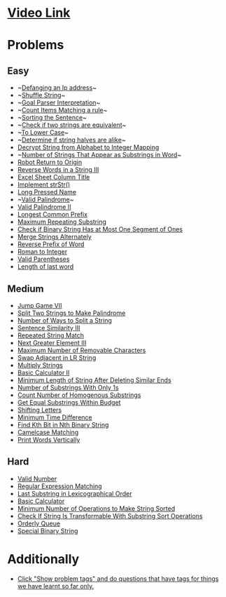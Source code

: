 # [Video Link](https://youtu.be/zL1DPZ0Ovlo)

# Problems

## Easy

- ~[Defanging an Ip address](https://leetcode.com/problems/defanging-an-ip-address/)~
- ~[Shuffle String](https://leetcode.com/problems/shuffle-string/)~
- ~[Goal Parser Interpretation](https://leetcode.com/problems/goal-parser-interpretation/)~
- ~[Count Items Matching a rule](https://leetcode.com/problems/count-items-matching-a-rule/)~
- ~[Sorting the Sentence](https://leetcode.com/problems/sorting-the-sentence/)~
- ~[Check if two strings are equivalent](https://leetcode.com/problems/check-if-two-string-arrays-are-equivalent/)~
- ~[To Lower Case](https://leetcode.com/problems/to-lower-case/)~
- ~[Determine if string halves are alike](https://leetcode.com/problems/determine-if-string-halves-are-alike/)~
- [Decrypt String from Alphabet to Integer Mapping](https://leetcode.com/problems/decrypt-string-from-alphabet-to-integer-mapping/)
- ~[Number of Strings That Appear as Substrings in Word](https://leetcode.com/problems/number-of-strings-that-appear-as-substrings-in-word/)~
- [Robot Return to Origin](https://leetcode.com/problems/robot-return-to-origin/)
- [Reverse Words in a String III](https://leetcode.com/problems/reverse-words-in-a-string-iii/)
- [Excel Sheet Column Title](https://leetcode.com/problems/excel-sheet-column-title/)
- [Implement strStr()](https://leetcode.com/problems/implement-strstr/)
- [Long Pressed Name](https://leetcode.com/problems/long-pressed-name/)
- ~[Valid Palindrome](https://leetcode.com/problems/valid-palindrome/)~
- [Valid Palindrome II](https://leetcode.com/problems/valid-palindrome-ii/)
- [Longest Common Prefix](https://leetcode.com/problems/longest-common-prefix/)
- [Maximum Repeating Substring](https://leetcode.com/problems/maximum-repeating-substring/)
- [Check if Binary String Has at Most One Segment of Ones](https://leetcode.com/problems/check-if-binary-string-has-at-most-one-segment-of-ones/)
- [Merge Strings Alternately](https://leetcode.com/problems/merge-strings-alternately/)
- [Reverse Prefix of Word](https://leetcode.com/problems/reverse-prefix-of-word/)
- [Roman to Integer](https://leetcode.com/problems/roman-to-integer/)
- [Valid Parentheses](https://leetcode.com/problems/valid-parentheses/)
- [Length of last word](https://leetcode.com/problems/length-of-last-word/)

## Medium

- [Jump Game VII](https://leetcode.com/problems/jump-game-vii/)
- [Split Two Strings to Make Palindrome](https://leetcode.com/problems/split-two-strings-to-make-palindrome/)
- [Number of Ways to Split a String](https://leetcode.com/problems/number-of-ways-to-split-a-string/)
- [Sentence Similarity III](https://leetcode.com/problems/sentence-similarity-iii/)
- [Repeated String Match](https://leetcode.com/problems/repeated-string-match/)
- [Next Greater Element III](https://leetcode.com/problems/next-greater-element-iii/)
- [Maximum Number of Removable Characters](https://leetcode.com/problems/maximum-number-of-removable-characters/)
- [Swap Adjacent in LR String](https://leetcode.com/problems/swap-adjacent-in-lr-string/)
- [Multiply Strings](https://leetcode.com/problems/multiply-strings/)
- [Basic Calculator II](https://leetcode.com/problems/basic-calculator-ii/)
- [Minimum Length of String After Deleting Similar Ends](https://leetcode.com/problems/minimum-length-of-string-after-deleting-similar-ends/)
- [Number of Substrings With Only 1s](https://leetcode.com/problems/number-of-substrings-with-only-1s/)
- [Count Number of Homogenous Substrings](https://leetcode.com/problems/count-number-of-homogenous-substrings/)
- [Get Equal Substrings Within Budget](https://leetcode.com/problems/get-equal-substrings-within-budget/)
- [Shifting Letters](https://leetcode.com/problems/shifting-letters/)
- [Minimum Time Difference](https://leetcode.com/problems/minimum-time-difference/)
- [Find Kth Bit in Nth Binary String](https://leetcode.com/problems/find-kth-bit-in-nth-binary-string/)
- [Camelcase Matching](https://leetcode.com/problems/camelcase-matching/)
- [Print Words Vertically](https://leetcode.com/problems/print-words-vertically/)

## Hard

- [Valid Number](https://leetcode.com/problems/valid-number/)
- [Regular Expression Matching](https://leetcode.com/problems/regular-expression-matching/)
- [Last Substring in Lexicographical Order](https://leetcode.com/problems/last-substring-in-lexicographical-order/)
- [Basic Calculator](https://leetcode.com/problems/basic-calculator/)
- [Minimum Number of Operations to Make String Sorted](https://leetcode.com/problems/minimum-number-of-operations-to-make-string-sorted/)
- [Check If String Is Transformable With Substring Sort Operations](https://leetcode.com/problems/check-if-string-is-transformable-with-substring-sort-operations/)
- [Orderly Queue](https://leetcode.com/problems/orderly-queue/)
- [Special Binary String](https://leetcode.com/problems/special-binary-string/)

# Additionally

- [Click "Show problem tags" and do questions that have tags for things we have learnt so far only.](https://leetcode.com/tag/string/)
